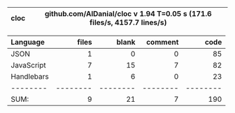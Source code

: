 cloc|github.com/AlDanial/cloc v 1.94  T=0.05 s (171.6 files/s, 4157.7 lines/s)
--- | ---

Language|files|blank|comment|code
:-------|-------:|-------:|-------:|-------:
JSON|1|0|0|85
JavaScript|7|15|7|82
Handlebars|1|6|0|23
--------|--------|--------|--------|--------
SUM:|9|21|7|190
